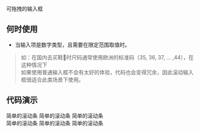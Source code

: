 可拖拽的输入框

## 何时使用

* 当输入项是数字类型，且需要在限定范围取值时。

> 如：在国内去买鞋👟时尺码通常使用欧洲的标准码（35, 36, 37, ... ,44），在这种情况下<br>
> 如果使用普通输入框不会有太好的体验，代码也会变得冗余，因此滚动输入框很适合此类场景下使用。

## 代码演示
<div class="grid-x grid-margin-x">
  <div class="medium-6 large-6 cell">
    <nt-example>
      <nt-example-showcase>
        <example-slider-basic></example-slider-basic>
      </nt-example-showcase>
      <nt-example-legend title="基本">简单的滚动条</nt-example-legend>
      <nt-example-code [code]="basicCode"></nt-example-code>
    </nt-example>
    <nt-example>
      <nt-example-showcase>
        <example-slider-basic></example-slider-basic>
      </nt-example-showcase>
      <nt-example-legend title="基本">简单的滚动条</nt-example-legend>
      <nt-example-code [code]="basicCode"></nt-example-code>
    </nt-example>
    <nt-example>
      <nt-example-showcase>
        <example-slider-basic></example-slider-basic>
      </nt-example-showcase>
      <nt-example-legend title="基本">简单的滚动条</nt-example-legend>
      <nt-example-code [code]="basicCode"></nt-example-code>
    </nt-example>
  </div>
  <div class="medium-6 large-6 cell">
    <nt-example>
      <nt-example-showcase>
        <example-slider-basic></example-slider-basic>
      </nt-example-showcase>
      <nt-example-legend title="基本">简单的滚动条</nt-example-legend>
      <nt-example-code [code]="basicCode"></nt-example-code>
    </nt-example>
    <nt-example>
      <nt-example-showcase>
        <example-slider-basic></example-slider-basic>
      </nt-example-showcase>
      <nt-example-legend title="基本">简单的滚动条</nt-example-legend>
      <nt-example-code [code]="basicCode"></nt-example-code>
    </nt-example>
    <nt-example>
      <nt-example-showcase>
        <example-slider-basic></example-slider-basic>
      </nt-example-showcase>
      <nt-example-legend title="基本">简单的滚动条</nt-example-legend>
      <nt-example-code [code]="basicCode"></nt-example-code>
    </nt-example>
  </div>
</div>

<div>
  <!-- <nt-markdown [data]="api"></nt-markdown> -->
</div>


